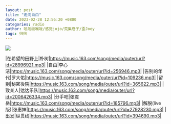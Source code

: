```yaml
---
layout: post
title: "走向自由"
date: 2023-02-28 12:56:20 +0800
categories: radio
author: 吼吼破喉咙/感觉jojo/荒集卷子/歪Joey
tags: 归归
---
```

![]({{site.baseurl}}/images/cover_20230228.jpg)

|在希望的田野上|朴树|https://music.163.com/song/media/outer/url?id=28996921.mp3|
|自由|李心洁|https://music.163.com/song/media/outer/url?id=256946.mp3|
|告别的年代|罗大佑|https://music.163.com/song/media/outer/url?id=109236.mp3|
|留别|秘密後院|https://music.163.com/song/media/outer/url?id=365622.mp3|
|致某人|达达乐队|https://music.163.com/song/media/outer/url?id=2006426334.mp3|
|分手吧|张震岳|https://music.163.com/song/media/outer/url?id=185796.mp3|
|解脱(live版)|张惠妹|https://music.163.com/song/media/outer/url?id=27928230.mp3|
|出发|纵贯线|https://music.163.com/song/media/outer/url?id=394690.mp3|

